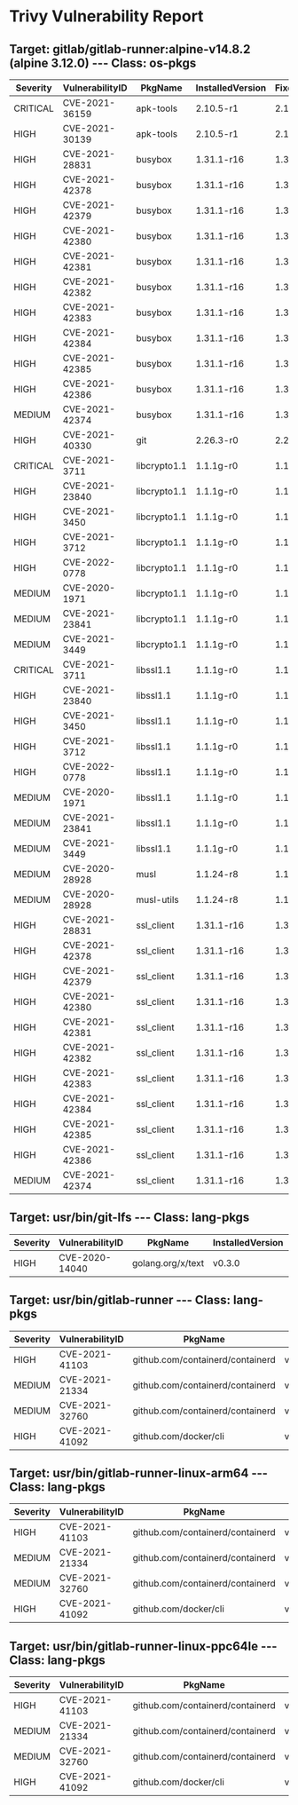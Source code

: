 # Trivy Vulnerability Report

## Target: gitlab/gitlab-runner:alpine-v14.8.2 (alpine 3.12.0) --- Class: os-pkgs
|Severity|VulnerabilityID|PkgName|InstalledVersion|FixedVersion|
|--------|---------------|-------|----------------|------------|
|CRITICAL|CVE-2021-36159|apk-tools|2.10.5-r1|2.10.7-r0|
|HIGH|CVE-2021-30139|apk-tools|2.10.5-r1|2.10.6-r0|
|HIGH|CVE-2021-28831|busybox|1.31.1-r16|1.31.1-r20|
|HIGH|CVE-2021-42378|busybox|1.31.1-r16|1.31.1-r21|
|HIGH|CVE-2021-42379|busybox|1.31.1-r16|1.31.1-r21|
|HIGH|CVE-2021-42380|busybox|1.31.1-r16|1.31.1-r21|
|HIGH|CVE-2021-42381|busybox|1.31.1-r16|1.31.1-r21|
|HIGH|CVE-2021-42382|busybox|1.31.1-r16|1.31.1-r21|
|HIGH|CVE-2021-42383|busybox|1.31.1-r16|1.31.1-r21|
|HIGH|CVE-2021-42384|busybox|1.31.1-r16|1.31.1-r21|
|HIGH|CVE-2021-42385|busybox|1.31.1-r16|1.31.1-r21|
|HIGH|CVE-2021-42386|busybox|1.31.1-r16|1.31.1-r21|
|MEDIUM|CVE-2021-42374|busybox|1.31.1-r16|1.31.1-r21|
|HIGH|CVE-2021-40330|git|2.26.3-r0|2.26.3-r1|
|CRITICAL|CVE-2021-3711|libcrypto1.1|1.1.1g-r0|1.1.1l-r0|
|HIGH|CVE-2021-23840|libcrypto1.1|1.1.1g-r0|1.1.1j-r0|
|HIGH|CVE-2021-3450|libcrypto1.1|1.1.1g-r0|1.1.1k-r0|
|HIGH|CVE-2021-3712|libcrypto1.1|1.1.1g-r0|1.1.1l-r0|
|HIGH|CVE-2022-0778|libcrypto1.1|1.1.1g-r0|1.1.1n-r0|
|MEDIUM|CVE-2020-1971|libcrypto1.1|1.1.1g-r0|1.1.1i-r0|
|MEDIUM|CVE-2021-23841|libcrypto1.1|1.1.1g-r0|1.1.1j-r0|
|MEDIUM|CVE-2021-3449|libcrypto1.1|1.1.1g-r0|1.1.1k-r0|
|CRITICAL|CVE-2021-3711|libssl1.1|1.1.1g-r0|1.1.1l-r0|
|HIGH|CVE-2021-23840|libssl1.1|1.1.1g-r0|1.1.1j-r0|
|HIGH|CVE-2021-3450|libssl1.1|1.1.1g-r0|1.1.1k-r0|
|HIGH|CVE-2021-3712|libssl1.1|1.1.1g-r0|1.1.1l-r0|
|HIGH|CVE-2022-0778|libssl1.1|1.1.1g-r0|1.1.1n-r0|
|MEDIUM|CVE-2020-1971|libssl1.1|1.1.1g-r0|1.1.1i-r0|
|MEDIUM|CVE-2021-23841|libssl1.1|1.1.1g-r0|1.1.1j-r0|
|MEDIUM|CVE-2021-3449|libssl1.1|1.1.1g-r0|1.1.1k-r0|
|MEDIUM|CVE-2020-28928|musl|1.1.24-r8|1.1.24-r10|
|MEDIUM|CVE-2020-28928|musl-utils|1.1.24-r8|1.1.24-r10|
|HIGH|CVE-2021-28831|ssl_client|1.31.1-r16|1.31.1-r20|
|HIGH|CVE-2021-42378|ssl_client|1.31.1-r16|1.31.1-r21|
|HIGH|CVE-2021-42379|ssl_client|1.31.1-r16|1.31.1-r21|
|HIGH|CVE-2021-42380|ssl_client|1.31.1-r16|1.31.1-r21|
|HIGH|CVE-2021-42381|ssl_client|1.31.1-r16|1.31.1-r21|
|HIGH|CVE-2021-42382|ssl_client|1.31.1-r16|1.31.1-r21|
|HIGH|CVE-2021-42383|ssl_client|1.31.1-r16|1.31.1-r21|
|HIGH|CVE-2021-42384|ssl_client|1.31.1-r16|1.31.1-r21|
|HIGH|CVE-2021-42385|ssl_client|1.31.1-r16|1.31.1-r21|
|HIGH|CVE-2021-42386|ssl_client|1.31.1-r16|1.31.1-r21|
|MEDIUM|CVE-2021-42374|ssl_client|1.31.1-r16|1.31.1-r21|

## Target: usr/bin/git-lfs --- Class: lang-pkgs
|Severity|VulnerabilityID|PkgName|InstalledVersion|FixedVersion|
|--------|---------------|-------|----------------|------------|
|HIGH|CVE-2020-14040|golang.org/x/text|v0.3.0|0.3.3|

## Target: usr/bin/gitlab-runner --- Class: lang-pkgs
|Severity|VulnerabilityID|PkgName|InstalledVersion|FixedVersion|
|--------|---------------|-------|----------------|------------|
|HIGH|CVE-2021-41103|github.com/containerd/containerd|v1.4.3|v1.4.11, v1.5.7|
|MEDIUM|CVE-2021-21334|github.com/containerd/containerd|v1.4.3|v1.3.10, v1.4.4|
|MEDIUM|CVE-2021-32760|github.com/containerd/containerd|v1.4.3|v1.4.8, v1.5.4|
|HIGH|CVE-2021-41092|github.com/docker/cli|v20.10.2+incompatible|v20.10.9|

## Target: usr/bin/gitlab-runner-linux-arm64 --- Class: lang-pkgs
|Severity|VulnerabilityID|PkgName|InstalledVersion|FixedVersion|
|--------|---------------|-------|----------------|------------|
|HIGH|CVE-2021-41103|github.com/containerd/containerd|v1.4.3|v1.4.11, v1.5.7|
|MEDIUM|CVE-2021-21334|github.com/containerd/containerd|v1.4.3|v1.3.10, v1.4.4|
|MEDIUM|CVE-2021-32760|github.com/containerd/containerd|v1.4.3|v1.4.8, v1.5.4|
|HIGH|CVE-2021-41092|github.com/docker/cli|v20.10.2+incompatible|v20.10.9|

## Target: usr/bin/gitlab-runner-linux-ppc64le --- Class: lang-pkgs
|Severity|VulnerabilityID|PkgName|InstalledVersion|FixedVersion|
|--------|---------------|-------|----------------|------------|
|HIGH|CVE-2021-41103|github.com/containerd/containerd|v1.4.3|v1.4.11, v1.5.7|
|MEDIUM|CVE-2021-21334|github.com/containerd/containerd|v1.4.3|v1.3.10, v1.4.4|
|MEDIUM|CVE-2021-32760|github.com/containerd/containerd|v1.4.3|v1.4.8, v1.5.4|
|HIGH|CVE-2021-41092|github.com/docker/cli|v20.10.2+incompatible|v20.10.9|
